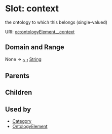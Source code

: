 
# Slot: context


the ontology to which this belongs (single-valued)

URI: [oc:ontologyElement__context](http://w3id.org/ontogpt/ontology-class-templateontologyElement__context)


## Domain and Range

None &#8594;  <sub>0..1</sub> [String](types/String.md)

## Parents


## Children


## Used by

 * [Category](Category.md)
 * [OntologyElement](OntologyElement.md)
